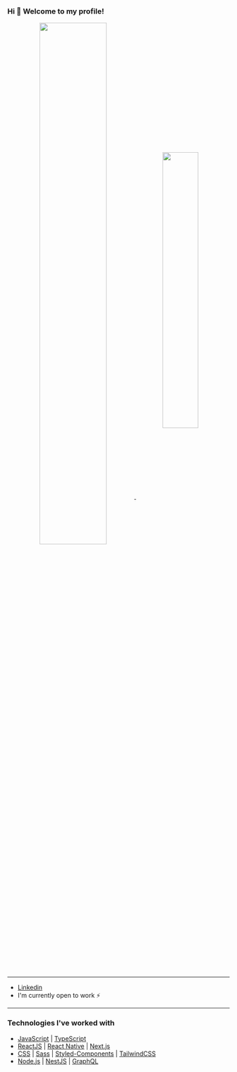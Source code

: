 ### Hi 👋 Welcome to my profile!

<p align="center">
  <a href="https://github.com/anuraghazra/github-readme-stats">
    <img width="55%" align="center" src="https://github-readme-stats.vercel.app/api?username=marceometry&hide=issues&show_icons=true&theme=nord" />
    <img width="40%" align="center" src="https://github-readme-stats.vercel.app/api/top-langs?username=marceometry&langs_count=5&layout=compact&theme=nord" />
  </a>
</p>
  
<hr>

- [Linkedin](https://www.linkedin.com/in/marcelino-teixeira-796907212/)
- I'm currently open to work ⚡

<hr>

### Technologies I've worked with

- [JavaScript](https://developer.mozilla.org/pt-BR/docs/Web/JavaScript) | [TypeScript](https://www.typescriptlang.org/)
- [ReactJS](https://reactjs.org) | [React Native](https://reactnative.dev/) | [Next.js](https://nextjs.org/)
- [CSS](https://developer.mozilla.org/pt-BR/docs/Web/CSS) | [Sass](https://sass-lang.com/) | [Styled-Components](https://styled-components.com/) | [TailwindCSS](https://tailwindcss.com/)
- [Node.js](https://nodejs.org/en/) | [NestJS](https://nestjs.com/) | [GraphQL](https://graphql.org/)

